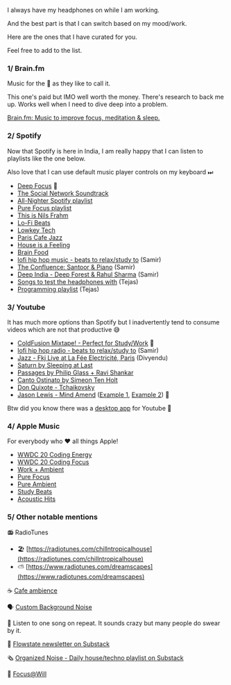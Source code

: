 I always have my headphones on while I am working.

And the best part is that I can switch based on my mood/work.

Here are the ones that I have curated for you.

Feel free to add to the list.


### 1/ Brain.fm

Music for the 🧠 as they like to call it. 

This one's paid but IMO well worth the money. There's research to back me up. Works well when I need to dive deep into a problem.

[Brain.fm: Music to improve focus, meditation & sleep.](https://brain.fm)


### 2/ Spotify

Now that Spotify is here in India, I am really happy that I can listen to playlists like the one below. 

Also love that I can use default music player controls on my keyboard ⏭



*   [Deep Focus](https://open.spotify.com/user/spotify/playlist/37i9dQZF1DWZeKCadgRdKQ?si=AS9DT2ysRvWXD3hWv7WpqQ) 💯
*   [The Social Network Soundtrack](https://open.spotify.com/album/1ijkFiMeHopKkHyvQCWxUa?si=9QZcWO-CSyG5tqsGWwSvHw)
*   [All-Nighter Spotify playlist](https://open.spotify.com/playlist/37i9dQZF1DX692WcMwL2yW?si=8I1vh2gaRqO_gzVJg2M2uQ)
*   [Pure Focus playlist](https://open.spotify.com/playlist/34QcxL5qjiCQQS2QxMYbOs)
*   [This is Nils Frahm](https://open.spotify.com/playlist/37i9dQZF1DWVbGPBkXJYHF?si=lHmMIYySRDu4EVtoLIPXoQ)
*   [Lo-Fi Beats](https://open.spotify.com/playlist/37i9dQZF1DWWQRwui0ExPn)
*   [Lowkey Tech](https://open.spotify.com/playlist/37i9dQZF1DX0r3x8OtiwEM)
*   [Paris Cafe Jazz](https://open.spotify.com/playlist/0Kv4piMYFaItucEyeMpqDw)
*   [House is a Feeling](https://open.spotify.com/playlist/37i9dQZF1DWXDvpUgU6QYl?si=E3grfb18RHuNI3J4vDAAcg)
*   [Brain Food](https://open.spotify.com/playlist/37i9dQZF1DWXLeA8Omikj7)
*   [lofi hip hop music - beats to relax/study to](https://open.spotify.com/playlist/0vvXsWCC9xrXsKd4FyS8kM?si=fqZ3NcAbQbuaX5jlV1KKxQ) (Samir)
*   [The Confluence: Santoor & Piano](https://open.spotify.com/album/1V7i0z0dvzbQFhzUOmDYoT?si=xp_Khw8TSIytMAYRv12WPQ) (Samir)
*   [Deep India - Deep Forest & Rahul Sharma](https://open.spotify.com/album/0bdzm58QSOexqhrfgtwmYM?si=ZbSl9VkOTC2el2g6JEhOPg) (Samir)
*   [Songs to test the headphones with](https://open.spotify.com/playlist/37i9dQZF1DWZtZ8vUCzche) (Tejas)
*   [Programming playlist](https://open.spotify.com/playlist/2mtlhuFVOFMn6Ho3JmrLc2) (Tejas)

### 3/ Youtube

It has much more options than Spotify but I inadvertently tend to consume videos which are not that productive 😅



*   [ColdFusion Mixtape! - Perfect for Study/Work](https://www.youtube.com/watch?v=t_cKM_JYtbs) 💯
*   [lofi hip hop radio - beats to relax/study to](https://www.youtube.com/watch?v=5qap5aO4i9A) (Samir)
*   [Jazz - Fkj Live at La Fée Electricité, Paris](https://www.youtube.com/watch?v=xuc9C-C6Ldw) (Divyendu)
*   [Saturn by Sleeping at Last](https://www.youtube.com/watch?v=dzNvk80XY9s)
*   [Passages by Philip Glass + Ravi Shankar](https://www.youtube.com/watch?v=xg95TwdWXUM)
*   [Canto Ostinato by Simeon Ten Holt](https://www.youtube.com/watch?v=JDCsOL2vBJc)
*   [Don Quixote - Tchaikovsky](https://www.youtube.com/watch?v=1k9j0KY2qoM)
*   [Jason Lewis - Mind Amend](https://www.youtube.com/channel/UCrpFW99zAUaJT8cKmqeagkg) ([Example 1](https://www.youtube.com/watch?v=jvM9AfAzoSo), [Example 2](https://www.youtube.com/watch?v=0J3BNYXXAA0)) 💯

Btw did you know there was a [desktop app](https://ytmdesktop.app/) for Youtube 🤔

### 4/ Apple Music

For everybody who ❤️ all things Apple!

* [WWDC 20 Coding Energy](https://music.apple.com/in/playlist/wwdc20-coding-energy/pl.241ba81f1abb4c29b54c9fa34e17aeef)
* [WWDC 20 Coding Focus](https://music.apple.com/in/playlist/wwdc20-coding-focus/pl.f9bb948b1ecd4954b7aecad00b825c59)
* [Work + Ambient](https://music.apple.com/in/playlist/work-ambient/pl.u-e98lkymuzPqV2gv)
* [Pure Focus](https://music.apple.com/in/playlist/pure-focus/pl.dbd712beded846dca273d5d3259d28aa)
* [Pure Ambient](https://music.apple.com/in/playlist/pure-ambient/pl.a9bd89e7b22e45cbaac40b58c9d3d09b)
* [Study Beats](https://music.apple.com/in/playlist/study-beats/pl.a4e197979fc74b2a91b3cdf869f12aa5)
* [Acoustic Hits](https://music.apple.com/in/playlist/acoustic-hits/pl.522581bf8c264bafa742e75df9772078)


### 5/ Other notable mentions

📻 RadioTunes



*   🏖 [https://radiotunes.com/chillntropicalhouse](https://radiotunes.com/chillntropicalhouse)
*   ⛅️ [https://www.radiotunes.com/dreamscapes](https://www.radiotunes.com/dreamscapes)

☕️ [Cafe ambience](https://coffitivity.com/)

🗣️ [Custom Background Noise](https://mynoise.net/)

🔂 Listen to one song on repeat. It sounds crazy but many people do swear by it.

💌 [Flowstate newsletter on Substack](https://flowstate.substack.com/)

🗞️ [Organized Noise - Daily house/techno playlist on Substack](https://organizednoise.substack.com/)

💪 [Focus@Will](https://www.focusatwill.com/app/pages/pricing)

